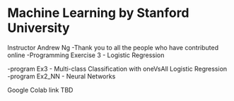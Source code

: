 # Machine Learning by Stanford University
Instructor Andrew Ng
-Thank you to all the people who have contributed online
-Programming Exercise 3 - Logistic Regression

-program Ex3 - Multi-class Classification with oneVsAll Logistic Regression
-program Ex2_NN - Neural Networks

Google Colab link
TBD
